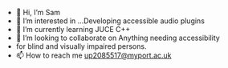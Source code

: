 - 👋 Hi, I’m Sam
- 👀 I’m interested in ...Developing accessible audio plugins
- 🌱 I’m currently learning JUCE C++
- 💞️ I’m looking to collaborate on Anything needing accessibility
-  for blind and visually impaired persons.
- 📫 How to reach me up2085517@myport.ac.uk

<!---
alien2050/alien2050 is a ✨ special ✨ repository because its `README.md` (this file) appears on your GitHub profile.
You can click the Preview link to take a look at your changes.
--->
